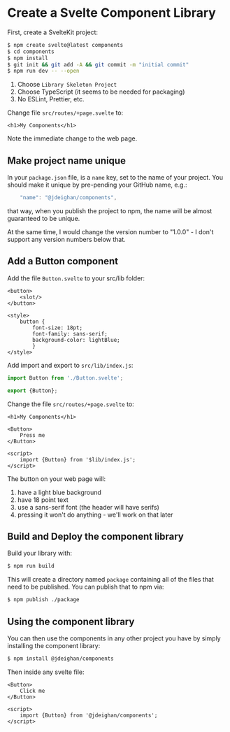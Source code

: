 Create a Svelte Component Library
=================================

First, create a SvelteKit project:

```bash
$ npm create svelte@latest components
$ cd components
$ npm install
$ git init && git add -A && git commit -m "initial commit"
$ npm run dev -- --open
```

1. Choose `Library Skeleton Project`
2. Choose TypeScript (it seems to be needed for packaging)
2. No ESLint, Prettier, etc.

Change file `src/routes/+page.svelte` to:

```svelte
<h1>My Components</h1>
```

Note the immediate change to the web page.

Make project name unique
------------------------

In your `package.json` file, is a `name` key, set to
the name of your project. You should make it unique by
pre-pending your GitHub name, e.g.:

```js
	"name": "@jdeighan/components",
```

that way, when you publish the project to npm, the name
will be almost guaranteed to be unique.

At the same time, I would change the version number
to "1.0.0" - I don't support any version numbers below
that.

Add a Button component
----------------------

Add the file `Button.svelte` to your src/lib folder:

```svelte
<button>
	<slot/>
</button>

<style>
	button {
		font-size: 18pt;
		font-family: sans-serif;
		background-color: lightBlue;
		}
</style>
```

Add import and export to `src/lib/index.js`:

```js
import Button from './Button.svelte';

export {Button};
```

Change the file `src/routes/+page.svelte` to:

```svelte
<h1>My Components</h1>

<Button>
	Press me
</Button>

<script>
	import {Button} from '$lib/index.js';
</script>
```

The button on your web page will:

1. have a light blue background
2. have 18 point text
3. use a sans-serif font (the header will have serifs)
4. pressing it won't do anything - we'll work on that later

Build and Deploy the component library
--------------------------------------

Build your library with:

```bash
$ npm run build
```

This will create a directory named `package` containing all
of the files that need to be published. You can publish that
to npm via:

```bash
$ npm publish ./package
```

Using the component library
---------------------------

You can then use the components in any other project you
have by simply installing the component library:

```bash
$ npm install @jdeighan/components
```

Then inside any svelte file:

```svelte
<Button>
	Click me
</Button>

<script>
	import {Button} from '@jdeighan/components';
</script>
